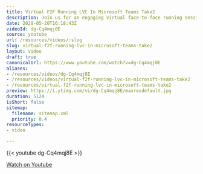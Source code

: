 ```yaml
---
title: Virtual F2F Running LVC In Microsoft Teams Take2
description: Join us for an engaging virtual face-to-face running session in Microsoft Teams! Discover tips and tricks to enhance your online collaboration experience.
date: 2020-05-20T16:18:43Z
videoId: dg-Cq4mqj8E
source: youtube
url: /resources/videos/:slug
slug: virtual-f2f-running-lvc-in-microsoft-teams-take2
layout: video
draft: true
canonicalUrl: https://www.youtube.com/watch?v=dg-Cq4mqj8E
aliases:
- /resources/videos/dg-Cq4mqj8E
- /resources/videos/virtual-f2f-running-lvc-in-microsoft-teams-take2
- /resources/virtual-f2f-running-lvc-in-microsoft-teams-take2
preview: https://i.ytimg.com/vi/dg-Cq4mqj8E/maxresdefault.jpg
duration: 5124
isShort: false
sitemap:
  filename: sitemap.xml
  priority: 0.4
resourceTypes:
- video

---
```

{{< youtube dg-Cq4mqj8E >}} 
  
 [Watch on Youtube](https://www.youtube.com/watch?v=dg-Cq4mqj8E)
